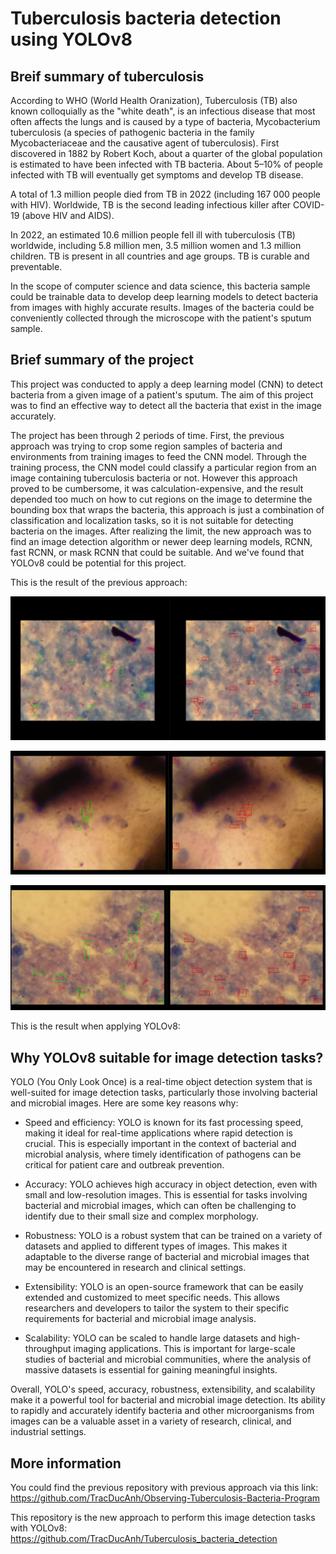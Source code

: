 # Tuberculosis bacteria detection using YOLOv8

## Breif summary of tuberculosis

According to WHO (World Health Oranization), Tuberculosis (TB) also known colloquially as the "white death", is an infectious disease that most often affects the lungs and is caused by a type of bacteria, Mycobacterium tuberculosis (a species of pathogenic bacteria in the family Mycobacteriaceae and the causative agent of tuberculosis). First discovered in 1882 by Robert Koch, about a quarter of the global population is estimated to have been infected with TB bacteria. About 5–10% of people infected with TB will eventually get symptoms and develop TB disease.

A total of 1.3 million people died from TB in 2022 (including 167 000 people with HIV). Worldwide, TB is the second leading infectious killer after COVID-19 (above HIV and AIDS).

In 2022, an estimated 10.6 million people fell ill with tuberculosis (TB) worldwide, including 5.8 million men, 3.5 million women and 1.3 million children. TB is present in all countries and age groups. TB is curable and preventable.

In the scope of computer science and data science, this bacteria sample could be trainable data to develop deep learning models to detect bacteria from images with highly accurate results. Images of the bacteria could be conveniently collected through the microscope with the patient's sputum sample.

## Brief summary of the project

This project was conducted to apply a deep learning model (CNN) to detect bacteria from a given image of a patient's sputum. The aim of this project was to find an effective way to detect all the bacteria that exist in the image accurately.

The project has been through 2 periods of time. First, the previous approach was trying to crop some region samples of bacteria and environments from training images to feed the CNN model. Through the training process, the CNN model could classify a particular region from an image containing tuberculosis bacteria or not. However this approach proved to be cumbersome, it was calculation-expensive, and the result depended too much on how to cut regions on the image to determine the bounding box that wraps the bacteria, this approach is just a combination of classification and localization tasks, so it is not suitable for detecting bacteria on the images. After realizing the limit, the new approach was to find an image detection algorithm or newer deep learning models, RCNN, fast RCNN, or mask RCNN that could be suitable. And we've found that YOLOv8 could be potential for this project.

This is the result of the previous approach:

![Alt text](previous_result1.png "previous result")

![Alt text](previous_result2.png "previous result")

![Alt text](previous_result3.png "previous result")

This is the result when applying YOLOv8:




## Why YOLOv8 suitable for image detection tasks?

YOLO (You Only Look Once) is a real-time object detection system that is well-suited for image detection tasks, particularly those involving bacterial and microbial images. Here are some key reasons why:

- Speed and efficiency: YOLO is known for its fast processing speed, making it ideal for real-time applications where rapid detection is crucial. This is especially important in the context of bacterial and microbial analysis, where timely identification of pathogens can be critical for patient care and outbreak prevention.

- Accuracy: YOLO achieves high accuracy in object detection, even with small and low-resolution images. This is essential for tasks involving bacterial and microbial images, which can often be challenging to identify due to their small size and complex morphology.

- Robustness: YOLO is a robust system that can be trained on a variety of datasets and applied to different types of images. This makes it adaptable to the diverse range of bacterial and microbial images that may be encountered in research and clinical settings.

- Extensibility: YOLO is an open-source framework that can be easily extended and customized to meet specific needs. This allows researchers and developers to tailor the system to their specific requirements for bacterial and microbial image analysis.

- Scalability: YOLO can be scaled to handle large datasets and high-throughput imaging applications. This is important for large-scale studies of bacterial and microbial communities, where the analysis of massive datasets is essential for gaining meaningful insights.

Overall, YOLO's speed, accuracy, robustness, extensibility, and scalability make it a powerful tool for bacterial and microbial image detection. Its ability to rapidly and accurately identify bacteria and other microorganisms from images can be a valuable asset in a variety of research, clinical, and industrial settings.

## More information

You could find the previous repository with previous approach via this link: https://github.com/TracDucAnh/Observing-Tuberculosis-Bacteria-Program

This repository is the new approach to perform this image detection tasks with YOLOv8: https://github.com/TracDucAnh/Tuberculosis_bacteria_detection